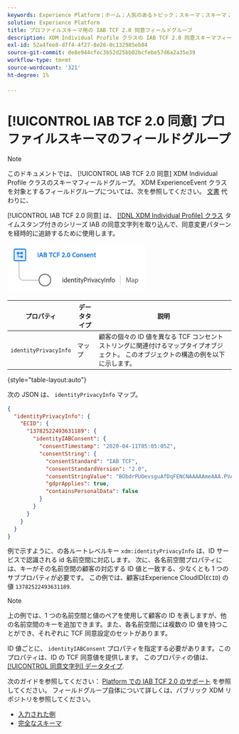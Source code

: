 ```yaml
---
keywords: Experience Platform；ホーム；人気のあるトピック；スキーマ；スキーマ；XDM；個々のプロファイル；フィールド；スキーマ；スキーマ；スキーマデザイン；フィールドグループ；フィールドグループ；iab;tcf；同意；
solution: Experience Platform
title: プロファイルスキーマ用の IAB TCF 2.0 同意フィールドグループ
description: XDM Individual Profile クラスの IAB TCF 2.0 同意スキーマフィールドグループについて説明します。
exl-id: 52a4fee8-d7f4-4f27-8e26-0c132985eb84
source-git-commit: de8e944cfec3b52d25bb02bcfebe57d6a2a35e39
workflow-type: tm+mt
source-wordcount: '321'
ht-degree: 1%

---
```


# [!UICONTROL IAB TCF 2.0 同意] プロファイルスキーマのフィールドグループ

>[!NOTE]
>
>このドキュメントでは、 [!UICONTROL IAB TCF 2.0 同意] XDM Individual Profile クラスのスキーマフィールドグループ。 XDM ExperienceEvent クラスを対象とするフィールドグループについては、次を参照してください。 [文書](../event/iab.md) 代わりに、

[!UICONTROL IAB TCF 2.0 同意] は、 [[!DNL XDM Individual Profile] クラス](../../classes/individual-profile.md) タイムスタンプ付きのシリーズ IAB の同意文字列を取り込んで、同意変更パターンを経時的に追跡するために使用します。

![](../../images/field-groups/iab-profile.png)

| プロパティ | データタイプ | 説明 |
| --- | --- | --- |
| `identityPrivacyInfo` | マップ | 顧客の個々の ID 値を異なる TCF コンセントストリングに関連付けるマップタイプオブジェクト。 このオブジェクトの構造の例を以下に示します。 |

{style="table-layout:auto"}

次の JSON は、 `identityPrivacyInfo` マップ。

```json
{
  "identityPrivacyInfo": {
    "ECID": {
      "13782522493631189": {
        "identityIABConsent": {
          "consentTimestamp": "2020-04-11T05:05:05Z",
          "consentString": {
            "consentStandard": "IAB TCF",
            "consentStandardVersion": "2.0",
            "consentStringValue": "BObdrPUOevsguAfDqFENCNAAAAAmeAAA.PVAfDObdrA.DqFENCAmeAENCDA",
            "gdprApplies": true,
            "containsPersonalData": false
          }
        }
      }
    }
  }
}
```

例で示すように、の各ルートレベルキー `xdm:identityPrivacyInfo` は、ID サービスで認識される id 名前空間に対応します。 次に、各名前空間プロパティには、キーがその名前空間の顧客の対応する ID 値と一致する、少なくとも 1 つのサブプロパティが必要です。 この例では、顧客はExperience CloudID(`ECID`) の値 `13782522493631189`.

>[!NOTE]
>
>上の例では、1 つの名前空間と値のペアを使用して顧客の ID を表しますが、他の名前空間のキーを追加できます。また、各名前空間には複数の ID 値を持つことができ、それぞれに TCF 同意設定のセットがあります。

ID 値ごとに、 `identityIABConsent` プロパティを指定する必要があります。このプロパティは、ID の TCF 同意値を提供します。 このプロパティの値は、 [[!UICONTROL 同意文字列] データタイプ](../../data-types/consent-string.md).

次のガイドを参照してください： [Platform での IAB TCF 2.0 のサポート](../../../landing/governance-privacy-security/consent/iab/overview.md) を参照してください。 フィールドグループ自体について詳しくは、パブリック XDM リポジトリを参照してください。

* [入力された例](https://github.com/adobe/xdm/blob/master/components/fieldgroups/profile/profile-privacy.example.1.json)
* [完全なスキーマ](https://github.com/adobe/xdm/blob/master/components/fieldgroups/profile/profile-privacy.schema.json)
